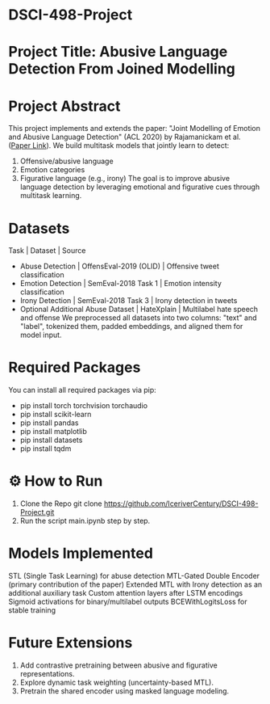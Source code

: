 # DSCI-498-Project

# Project Title: Abusive Language Detection From Joined Modelling

# Project Abstract
This project implements and extends the paper: "Joint Modelling of Emotion and Abusive Language Detection" (ACL 2020) by Rajamanickam et al.([Paper Link]([url](https://aclanthology.org/2020.acl-main.394.pdf))).
We build multitask models that jointly learn to detect:
1. Offensive/abusive language
2. Emotion categories
3. Figurative language (e.g., irony)
The goal is to improve abusive language detection by leveraging emotional and figurative cues through multitask learning.

# Datasets 
Task | Dataset | Source
- Abuse Detection | OffensEval-2019 (OLID) | Offensive tweet classification
- Emotion Detection | SemEval-2018 Task 1 | Emotion intensity classification
- Irony Detection | SemEval-2018 Task 3 | Irony detection in tweets
- Optional Additional Abuse Dataset | HateXplain | Multilabel hate speech and offense
We preprocessed all datasets into two columns: "text" and "label", tokenized them, padded embeddings, and aligned them for model input.


# Required Packages
You can install all required packages via pip:
- pip install torch torchvision torchaudio
- pip install scikit-learn
- pip install pandas
- pip install matplotlib
- pip install datasets
- pip install tqdm

# ⚙️ How to Run
1. Clone the Repo
git clone https://github.com/IceriverCentury/DSCI-498-Project.git
2. Run the script main.ipynb step by step.

# Models Implemented
STL (Single Task Learning) for abuse detection
MTL-Gated Double Encoder (primary contribution of the paper)
Extended MTL with Irony detection as an additional auxiliary task
Custom attention layers after LSTM encodings
Sigmoid activations for binary/multilabel outputs
BCEWithLogitsLoss for stable training

# Future Extensions
1. Add contrastive pretraining between abusive and figurative representations.
2. Explore dynamic task weighting (uncertainty-based MTL).
3. Pretrain the shared encoder using masked language modeling.


